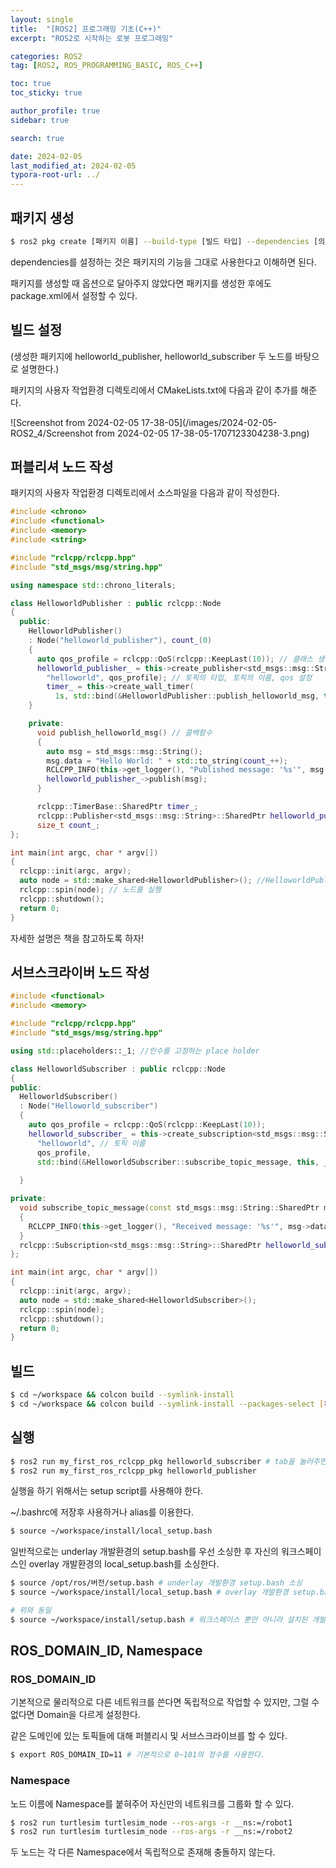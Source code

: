 ```yaml
---
layout: single
title:  "[ROS2] 프로그래밍 기초(C++)"
excerpt: "ROS2로 시작하는 로봇 프로그래밍"

categories: ROS2
tag: [ROS2, ROS_PROGRAMMING_BASIC, ROS_C++]

toc: true
toc_sticky: true

author_profile: true
sidebar: true

search: true

date: 2024-02-05
last_modified_at: 2024-02-05
typora-root-url: ../
---
```


## 패키지 생성

```bash
$ ros2 pkg create [패키지 이름] --build-type [빌드 타입] --dependencies [의존하는 패키지1] [의존하는 패키지n]
```

dependencies를 설정하는 것은 패키지의 기능을 그대로 사용한다고 이해하면 된다.

패키지를 생성할 때 옵션으로 달아주지 않았다면 패키지를 생성한 후에도 package.xml에서 설정할 수 있다.





##  빌드 설정

(생성한 패키지에 helloworld_publisher, helloworld_subscriber 두 노드를 바탕으로 설명한다.)

패키지의 사용자 작업환경 디렉토리에서 CMakeLists.txt에 다음과 같이 추가를 해준다.

![Screenshot from 2024-02-05 17-38-05](/images/2024-02-05-ROS2_4/Screenshot from 2024-02-05 17-38-05-1707123304238-3.png)



## 퍼블리셔 노드 작성

패키지의 사용자 작업환경 디렉토리에서 소스파일을 다음과 같이 작성한다. 

```cpp
#include <chrono>
#include <functional>
#include <memory>
#include <string>

#include "rclcpp/rclcpp.hpp"
#include "std_msgs/msg/string.hpp"

using namespace std::chrono_literals;

class HelloworldPublisher : public rclcpp::Node
{
  public:
    HelloworldPublisher()
    : Node("helloworld_publisher"), count_(0)
    {
      auto qos_profile = rclcpp::QoS(rclcpp::KeepLast(10)); // 클래스 생성자의 로컬 변수, 퍼블리셔를 생성할 때만 사용한다. 
      helloworld_publisher_ = this->create_publisher<std_msgs::msg::String>(
        "helloworld", qos_profile); // 토픽의 타입, 토픽의 이름, qos 설정
        timer_ = this->create_wall_timer(
          1s, std::bind(&HelloworldPublisher::publish_helloworld_msg, this)); // 콜백함수를 설정, 1초마다 publish
    }

    private:
      void publish_helloworld_msg() // 콜백함수
      {
        auto msg = std_msgs::msg::String();
        msg.data = "Hello World: " + std::to_string(count_++);
        RCLCPP_INFO(this->get_logger(), "Published message: '%s'", msg.data.c_str());
        helloworld_publisher_->publish(msg);
      }

      rclcpp::TimerBase::SharedPtr timer_;
      rclcpp::Publisher<std_msgs::msg::String>::SharedPtr helloworld_publisher_;
      size_t count_;
};

int main(int argc, char * argv[])
{
  rclcpp::init(argc, argv);
  auto node = std::make_shared<HelloworldPublisher>(); //HelloworldPublisher 타입의 객체를 생성하고, 이 객체를 가리키는          std::shared_ptr<T>를 반환
  rclcpp::spin(node); // 노드를 실행
  rclcpp::shutdown();
  return 0;
}

```

자세한 설명은 책을 참고하도록 하자!



## 서브스크라이버 노드 작성

```cpp
#include <functional>
#include <memory>

#include "rclcpp/rclcpp.hpp"
#include "std_msgs/msg/string.hpp"

using std::placeholders::_1; //인수를 고정하는 place holder

class HelloworldSubscriber : public rclcpp::Node
{
public:
  HelloworldSubscriber()
  : Node("Helloworld_subscriber")
  {
    auto qos_profile = rclcpp::QoS(rclcpp::KeepLast(10));
    helloworld_subscriber_ = this->create_subscription<std_msgs::msg::String>( // interface 지정
      "helloworld", // 토픽 이름
      qos_profile,
      std::bind(&HelloworldSubscriber::subscribe_topic_message, this, _1)); // 콜백함수 지정 이 때 콜백함수가 msg를 첫번째 인자로 받기
      																		// 때문에 _1 place holder를 지정한다. 
  }

private:
  void subscribe_topic_message(const std_msgs::msg::String::SharedPtr msg) const
  {
    RCLCPP_INFO(this->get_logger(), "Received message: '%s'", msg->data.c_str());
  }
  rclcpp::Subscription<std_msgs::msg::String>::SharedPtr helloworld_subscriber_;
};

int main(int argc, char * argv[])
{
  rclcpp::init(argc, argv);
  auto node = std::make_shared<HelloworldSubscriber>();
  rclcpp::spin(node);
  rclcpp::shutdown();
  return 0;
}

```

## 빌드

```bash
$ cd ~/workspace && colcon build --symlink-install
$ cd ~/workspace && colcon build --symlink-install --packages-select [패키지이름1][패키지이름N] #선택적으로 빌드를 한다.
```



## 실행

```sh
$ ros2 run my_first_ros_rclcpp_pkg helloworld_subscriber # tab을 눌러주면서 하면 빠르게 패키지와 노드를 선택할 수 있다. 
$ ros2 run my_first_ros_rclcpp_pkg helloworld_publisher
```



실행을 하기 위해서는 setup script를 사용해야 한다. 

~/.bashrc에 저장후 사용하거나 alias를 이용한다. 

```sh
$ source ~/workspace/install/local_setup.bash
```



일반적으로는 underlay 개발환경의 setup.bash를 우선 소싱한 후 자신의 워크스페이스인 overlay 개발환경의 local_setup.bash를 소싱한다.

```sh
$ source /opt/ros/버전/setup.bash # underlay 개발환경 setup.bash 소싱
$ source ~/workspace/install/local_setup.bash # overlay 개발환경 setup.bash 소싱

# 위와 동일
$ source ~/workspace/install/setup.bash # 워크스페이스 뿐만 아니라 설치된 개발환경의 경로를 포함하도록 환경을 설정
```





## ROS_DOMAIN_ID, Namespace

### ROS_DOMAIN_ID



기본적으로 물리적으로 다른 네트워크를 쓴다면 독립적으로 작업할 수 있지만, 그럴 수 없다면 Domain을 다르게 설정한다.

같은 도메인에 있는 토픽들에 대해 퍼블리시 및 서브스크라이브를 할 수 있다.

```sh
$ export ROS_DOMAIN_ID=11 # 기본적으로 0~101의 정수를 사용한다.
```



### Namespace

노드 이름에 Namespace를 붙혀주어 자신만의 네트워크를 그룹화 할 수 있다.

```sh
$ ros2 run turtlesim turtlesim_node --ros-args -r __ns:=/robot1
$ ros2 run turtlesim turtlesim_node --ros-args -r __ns:=/robot2
```

두 노드는 각 다른 Namespace에서 독립적으로 존재해 충돌하지 않는다. 
